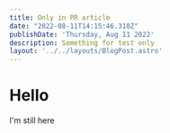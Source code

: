 ```yaml
---
title: Only in PR article
date: "2022-08-11T14:15:46.318Z"
publishDate: 'Thursday, Aug 11 2022'
description: Something for test only
layout: '../../layouts/BlogPost.astro'
---
```


# Hello
I'm still here